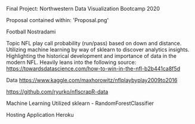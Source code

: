 Final Project: Northwestern Data Visualization Bootcamp 2020

Proposal contained within: 'Proposal.png'

Football Nostradami

Topic
NFL play call probability (run/pass) based on down and distance. Utilizing machine learning by way of sklearn to discover analytics insights. Highlighting the historical development and importance of data in the modern NFL. Heavily leans into the following source: https://towardsdatascience.com/how-to-win-in-the-nfl-b2b441ca8f5d

Data
https://www.kaggle.com/maxhorowitz/nflplaybyplay2009to2016

https://github.com/ryurko/nflscrapR-data

Machine Learning Utilized
sklearn - RandomForestClassifier

Hosting Application
Heroku


